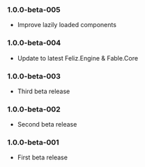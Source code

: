 ### 1.0.0-beta-005

* Improve lazily loaded components

### 1.0.0-beta-004

* Update to latest Feliz.Engine & Fable.Core

### 1.0.0-beta-003

* Third beta release

### 1.0.0-beta-002

* Second beta release

### 1.0.0-beta-001

* First beta release

